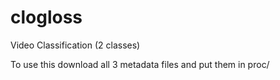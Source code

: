 # clogloss
Video Classification (2 classes)

To use this download all 3 metadata files and put them in proc/
